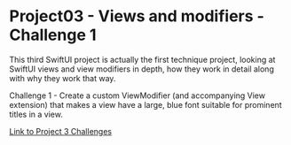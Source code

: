 # Project03 - Views and modifiers - Challenge 1

This third SwiftUI project is actually the first technique project, looking at SwiftUI views and view modifiers in depth, how they work in detail along with why they work that way.

Challenge 1 - Create a custom ViewModifier (and accompanying View extension) that makes a view have a large, blue font suitable for prominent titles in a view.

[Link to Project 3 Challenges](https://www.hackingwithswift.com/books/ios-swiftui/views-and-modifiers-wrap-up)

